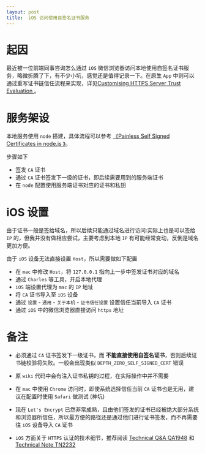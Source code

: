 ```yaml
---
layout: post
title:  iOS 访问使用自签名证书服务
---
```


# 起因

最近被一位前端同事咨询怎么通过 `iOS` 微信浏览器访问本地使用自签名证书服务，略微折腾了下，有不少小坑，感觉还是值得记录一下。在原生 `App` 中则可以通过重写证书链信任流程来实现，详见[Customising HTTPS Server Trust Evaluation
](https://developer.apple.com/library/content/technotes/tn2232/_index.html#//apple_ref/doc/uid/DTS40012884-CH1-SECNSURLSESSION)
。

# 服务架设

本地服务使用 `node` 搭建，具体流程可以参考 [《Painless Self Signed Certificates in node.js
》](https://github.com/Daplie/node-ssl-root-cas/wiki/Painless-Self-Signed-Certificates-in-node.js)。

步骤如下


* 签发 `CA` 证书
* 通过 `CA` 证书签发下一级的证书，即后续需要用到的服务端证书
* 在 `node` 配置使用服务端证书对应的证书和私钥



# iOS 设置

由于证书一般是签给域名，所以后续只能通过域名进行访问:实际上也是可以签给 `IP` 的，但我并没有做相应尝试，主要考虑到本地 `IP` 有可能经常变动，反倒是域名更加方便。

由于 `iOS` 设备无法直接设置 `Host`，所以需要做如下配置

* 在 `mac` 中修改 `Host`，将 `127.0.0.1` 指向上一步中签发证书对应的域名
* 通过 `Charles` 等工具，开启本地代理
* `iOS` 端设置代理为 `mac` 的 `IP` 地址
* 将 `CA` 证书导入至 `iOS` 设备
* 通过 `设置` - `通用` - `关于本机` - `证书信任设置` 设置信任当前导入 `CA` 证书
* 通过 `iOS` 中的微信浏览器直接访问 `https` 地址


# 备注

* 必须通过 `CA` 证书签发下一级证书，而 **不能直接使用自签名证书**，否则后续证书链校验将失败。一般会出现类似 `DEPTH_ZERO_SELF_SIGNED_CERT` 错误

* 原 `wiki` 代码中会有注入证书私钥的过程，在实际操作中并不需要

* 在 `mac` 中使用 `Chrome` 访问时，即使系统选择信任当前 `CA` 证书也是无用，建议在配置时使用 `Safari` 做测试 (神坑)

* 现在 `Let's Encrypt` 已然非常成熟，且由他们签发的证书已经被绝大部分系统和浏览器所信任，所以最方便的路径还是通过他们进行证书签发，而不再需要往 `iOS` 设备导入 `CA` 证书

* `iOS` 方面关于 `HTTPS` 认证的技术细节，推荐阅读 [Technical Q&A QA1948](https://developer.apple.com/library/content/qa/qa1948/_index.html#//apple_ref/doc/uid/DTS40017603-CH1-SECCUSTOMISINGHTTPSSERVERTRUSTEVALUATION) 和 [Technical Note TN2232
](https://developer.apple.com/library/content/technotes/tn2232/_index.html#//apple_ref/doc/uid/DTS40012884)








